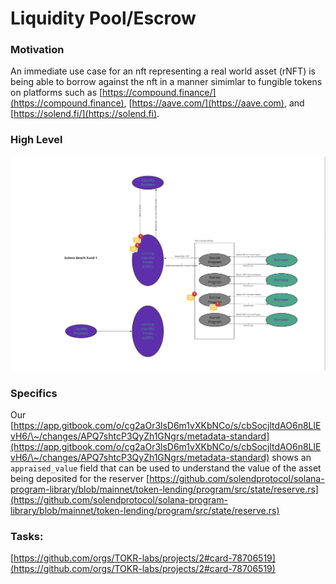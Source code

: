 # Liquidity Pool/Escrow

### Motivation

An immediate use case for an nft representing a real world asset (rNFT) is being able to borrow against the nft in a manner simimlar to fungible tokens on platforms such as [https://compound.finance/](https://compound.finance), [https://aave.com/](https://aave.com), and  [https://solend.fi/](https://solend.fi).

### High Level

![](<../.gitbook/assets/Screen Shot 2022-03-07 at 8.54.01 AM.png>)

### Specifics

Our [https://app.gitbook.com/o/cg2aOr3lsD6m1vXKbNCo/s/cbSocjltdAO6n8LlEvH6/\~/changes/APQ7shtcP3QyZh1GNgrs/metadata-standard](https://app.gitbook.com/o/cg2aOr3lsD6m1vXKbNCo/s/cbSocjltdAO6n8LlEvH6/\~/changes/APQ7shtcP3QyZh1GNgrs/metadata-standard) shows an `appraised_value` field that can be used to understand the value of the asset being deposited for the reserver [https://github.com/solendprotocol/solana-program-library/blob/mainnet/token-lending/program/src/state/reserve.rs](https://github.com/solendprotocol/solana-program-library/blob/mainnet/token-lending/program/src/state/reserve.rs)

### Tasks:

[https://github.com/orgs/TOKR-labs/projects/2#card-78706519](https://github.com/orgs/TOKR-labs/projects/2#card-78706519)







